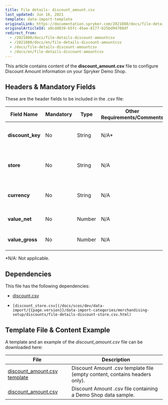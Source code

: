 ```yaml
---
title: File details- discount_amount.csv
last_updated: Jun 16, 2021
template: data-import-template
originalLink: https://documentation.spryker.com/2021080/docs/file-details-discount-amountcsv
originalArticleId: a9cdd839-b5fc-45ae-8177-625bd94789df
redirect_from:
  - /2021080/docs/file-details-discount-amountcsv
  - /2021080/docs/en/file-details-discount-amountcsv
  - /docs/file-details-discount-amountcsv
  - /docs/en/file-details-discount-amountcsv
---
```


This article contains content of the **discount_amount.csv** file to configure Discount Amount information on your Spryker Demo Shop.

## Headers & Mandatory Fields 
These are the header fields to be included in the .csv file:

| Field Name | Mandatory | Type | Other Requirements/Comments | Description |
| --- | --- | --- | --- | --- |
| **discount_key** | No | String |N/A* | Key identifier of the discount. |
| **store** | No | String |N/A | Name of the store to which the discount applies to. |
| **currency** | No | String |N/A | Currency ISO code of the discount. |
| **value_net** | No | Number |N/A | Net value of the discount. |
| **value_gross** | No | Number |N/A | Gross value of the discount. |
*N/A: Not applicable.

## Dependencies

This file has the following dependencies:
*    [discount.csv](/docs/scos/dev/data-import/{{page.version}}/data-import-categories/merchandising-setup/discounts/file-details-discount.csv.html)
*     [discount_store.csv](/docs/scos/dev/data-import/{{page.version}}/data-import-categories/merchandising-setup/discounts/file-details-discount-store.csv.html)

## Template File & Content Example
A template and an example of the *discount_amount.csv*  file can be downloaded here:

| File | Description |
| --- | --- |
| [discount_amount.csv template](https://spryker.s3.eu-central-1.amazonaws.com/docs/Developer+Guide/Back-End/Data+Manipulation/Data+Ingestion/Data+Import/Data+Import+Categories/Merchandising+Setup/Discounts/Template+discount_amount.csv) | Discount Amount .csv template file (empty content, contains headers only). |
| [discount_amount.csv](https://spryker.s3.eu-central-1.amazonaws.com/docs/Developer+Guide/Back-End/Data+Manipulation/Data+Ingestion/Data+Import/Data+Import+Categories/Merchandising+Setup/Discounts/discount_amount.csv) | Discount Amount .csv file containing a Demo Shop data sample. |
